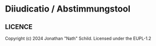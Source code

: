 # Diiudicatio / Abstimmungstool

## LICENCE
Copyright (c) 2024 Jonathan "Nath" Schild. Licensed under the EUPL-1.2
